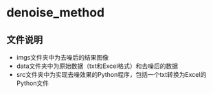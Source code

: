 # denoise_method
## 文件说明
- imgs文件夹中为去噪后的结果图像
- data文件夹中为原始数据（txt和Excel格式）和去噪后的数据
- src文件夹中为实现去噪效果的Python程序，包括一个txt转换为Excel的Python文件